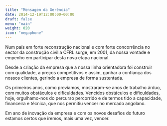 ```yaml
---
title: "Mensagem da Gerência"
date: 2014-12-19T12:00:00+00:00
draft: false
menu: "main"
weight: 020
icon: "megaphone"
---
```


Num país em forte reconstrução nacional e com forte concorrência no sector da construção civil a CFRL surge, em 2001, da nossa vontade e empenho em participar desta nova etapa nacional.

Desde a criação da empresa que a nossa linha orientadora foi construir com qualidade, a preços competitivos e assim, ganhar a confiança dos nossos clientes, gerindo a empresa de forma sustentada.

Os primeiros anos, como prevíamos, mostraram-se anos de trabalho árduo, com muitos obstáculos e dificuldades. Vencidos obstáculos e dificuldades, hoje, orgulhamo-nos do percurso percorrido e de termos tido a capacidade, financeira e técnica, que nos permitiu vencer no mercado angolano.

Em ano de inovação da empresa e com os novos desafios do futuro estamos certos que iremos, mais uma vez, vencer.